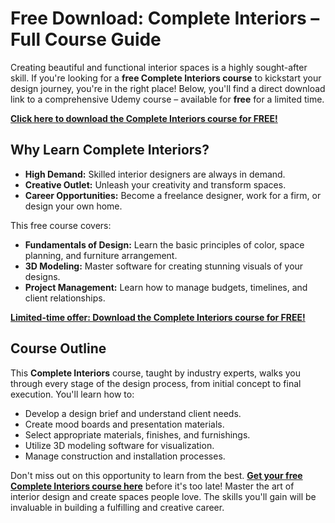 # Free Download: Complete Interiors – Full Course Guide

Creating beautiful and functional interior spaces is a highly sought-after skill. If you're looking for a **free Complete Interiors course** to kickstart your design journey, you're in the right place! Below, you'll find a direct download link to a comprehensive Udemy course – available for **free** for a limited time.

[**Click here to download the Complete Interiors course for FREE!**](https://udemywork.com/complete-interiors)

## Why Learn Complete Interiors?

*   **High Demand:** Skilled interior designers are always in demand.
*   **Creative Outlet:** Unleash your creativity and transform spaces.
*   **Career Opportunities:** Become a freelance designer, work for a firm, or design your own home.

This free course covers:

*   **Fundamentals of Design:** Learn the basic principles of color, space planning, and furniture arrangement.
*   **3D Modeling:** Master software for creating stunning visuals of your designs.
*   **Project Management:** Learn how to manage budgets, timelines, and client relationships.

[**Limited-time offer: Download the Complete Interiors course for FREE!**](https://udemywork.com/complete-interiors)

## Course Outline

This **Complete Interiors** course, taught by industry experts, walks you through every stage of the design process, from initial concept to final execution. You'll learn how to:

*   Develop a design brief and understand client needs.
*   Create mood boards and presentation materials.
*   Select appropriate materials, finishes, and furnishings.
*   Utilize 3D modeling software for visualization.
*   Manage construction and installation processes.

Don't miss out on this opportunity to learn from the best. **[Get your free Complete Interiors course here](https://udemywork.com/complete-interiors)** before it's too late! Master the art of interior design and create spaces people love. The skills you'll gain will be invaluable in building a fulfilling and creative career.
